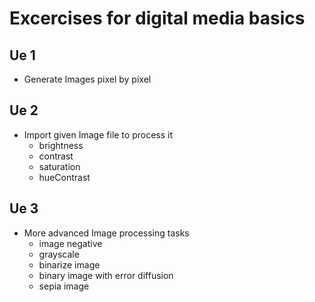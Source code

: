 # Excercises for digital media basics
## Ue 1
- Generate Images pixel by pixel
## Ue 2
- Import given Image file to process it
    - brightness
    - contrast
    - saturation
    - hueContrast
## Ue 3
- More advanced Image processing tasks
  - image negative
  - grayscale
  - binarize image
  - binary image with error diffusion
  - sepia image